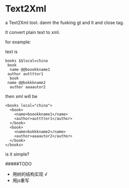 ﻿Text2Xml
========

a Text2Xml tool. danm the fuxking gt and lt and close tag.

It convert plain text to xml. 

for example:

text is

    books $$local=china  
     book  
      name @@boookkname1  
     author auttttor1  
      book  
     name @@bokkkname2  
      author aaaautor2  
  
then xml will be

    <books local="china">
      <book>
        <name>boookkname1</name>
        <author>auttttor1</author>
      </book>
      <book>
        <name>bokkkname2</name>
        <author>aaaautor2</author>
      </book>
    </books>

is it simple?  

#####TODO
- 用树的结构实现 √
- 用js重写
